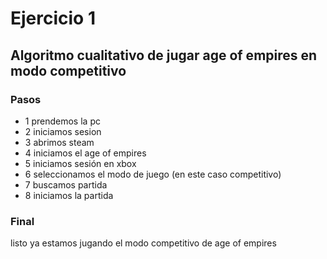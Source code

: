 # Ejercicio 1
## Algoritmo cualitativo de jugar age of empires en modo competitivo

### Pasos
* 1 prendemos la pc
* 2 iniciamos sesion
* 3 abrimos steam
* 4 iniciamos el age of empires
* 5 iniciamos sesión en xbox 
* 6 seleccionamos el modo de juego (en este caso competitivo)
* 7 buscamos partida
* 8 iniciamos la partida 

### Final
listo ya estamos jugando el modo competitivo de age of empires
